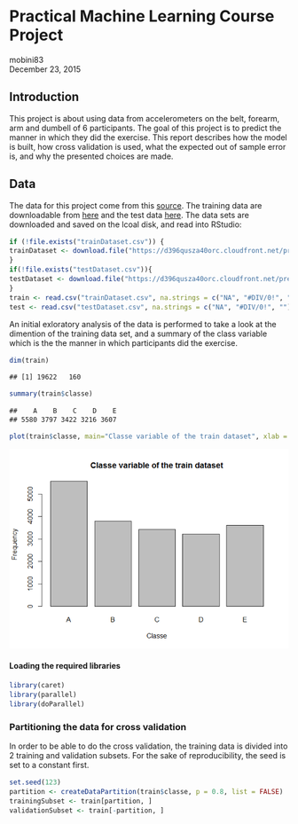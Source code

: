 # Practical Machine Learning Course Project
mobini83  
December 23, 2015  
## Introduction   
This project is about using data from accelerometers on the belt, forearm, arm and dumbell of 6 participants. The goal of this project is to predict the manner in which they did the exercise. This report describes how the model is built, how cross validation is used, what the expected out of sample error is, and why the presented choices are made. 

## Data   
The data for this project come from this [source](http://groupware.les.inf.puc-rio.br/har).
The training data are downloadable from [here](https://d396qusza40orc.cloudfront.net/predmachlearn/pml-training.csv) and the test data [here](https://d396qusza40orc.cloudfront.net/predmachlearn/pml-testing.csv). The data sets are downloaded and saved on the lcoal disk, and read into RStudio:  

```r
if (!file.exists("trainDataset.csv")) {
trainDataset <- download.file("https://d396qusza40orc.cloudfront.net/predmachlearn/pml-training.csv", "trainDataset.csv")
}
if(!file.exists("testDataset.csv")){
testDataset <- download.file("https://d396qusza40orc.cloudfront.net/predmachlearn/pml-testing.csv", "testDataset.csv")
}
train <- read.csv("trainDataset.csv", na.strings = c("NA", "#DIV/0!", ""))
test <- read.csv("testDataset.csv", na.strings = c("NA", "#DIV/0!", ""))
```
An initial exloratory analysis of the data is performed to take a look at the dimention of the training data set, and a summary of the class variable which is the the manner in which participants did the exercise.   

```r
dim(train)
```

```
## [1] 19622   160
```

```r
summary(train$classe)
```

```
##    A    B    C    D    E 
## 5580 3797 3422 3216 3607
```

```r
plot(train$classe, main="Classe variable of the train dataset", xlab = "Classe", ylab = "Frequency")
```

![](index_files/figure-html/unnamed-chunk-2-1.png) 

#### Loading the required libraries    

```r
library(caret)
library(parallel)
library(doParallel)
```
### Partitioning the data for cross validation    
In order to be able to do the cross validation, the training data is divided into 2 training and validation subsets. For the sake of reproducibility, the seed is set to a constant first. 

```r
set.seed(123)
partition <- createDataPartition(train$classe, p = 0.8, list = FALSE)
trainingSubset <- train[partition, ]
validationSubset <- train[-partition, ]
```












